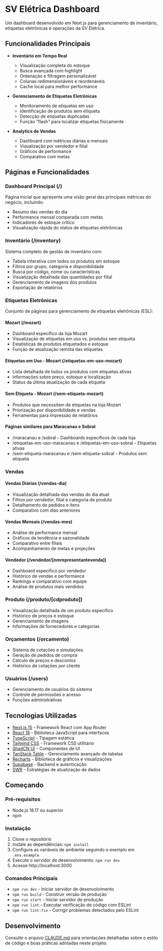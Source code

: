 # SV Elétrica Dashboard

Um dashboard desenvolvido em Next.js para gerenciamento de inventário, etiquetas eletrônicas e operações da SV Elétrica.

## Funcionalidades Principais

- **Inventário em Tempo Real**
  - Visualização completa do estoque
  - Busca avançada com highlight
  - Ordenação e filtragem personalizável
  - Colunas redimensionáveis e reordenáveis
  - Cache local para melhor performance

- **Gerenciamento de Etiquetas Eletrônicas**
  - Monitoramento de etiquetas em uso
  - Identificação de produtos sem etiqueta
  - Detecção de etiquetas duplicadas
  - Função "flash" para localizar etiquetas fisicamente

- **Analytics de Vendas**
  - Dashboard com métricas diárias e mensais
  - Visualização por vendedor e filial
  - Gráficos de performance
  - Comparativo com metas

## Páginas e Funcionalidades

### Dashboard Principal (/)
Página inicial que apresenta uma visão geral das principais métricas do negócio, incluindo:
- Resumo das vendas do dia
- Performance mensal comparada com metas
- Indicadores de estoque crítico
- Visualização rápida do status de etiquetas eletrônicas

### Inventário (/inventory)
Sistema completo de gestão de inventário com:
- Tabela interativa com todos os produtos em estoque
- Filtros por grupo, categoria e disponibilidade
- Busca por código, nome ou características
- Visualização detalhada das quantidades por filial
- Gerenciamento de imagens dos produtos
- Exportação de relatórios

### Etiquetas Eletrônicas
Conjunto de páginas para gerenciamento de etiquetas eletrônicas (ESL):

#### Mozart (/mozart)
- Dashboard específico da loja Mozart
- Visualização de etiquetas em uso vs. produtos sem etiqueta
- Estatísticas de produtos etiquetados e estoque
- Função de atualização remota das etiquetas

#### Etiquetas em Uso - Mozart (/etiquetas-em-uso-mozart)
- Lista detalhada de todos os produtos com etiquetas ativas
- Informações sobre preço, estoque e localização
- Status da última atualização de cada etiqueta

#### Sem Etiqueta - Mozart (/sem-etiqueta-mozart)
- Produtos que necessitam de etiquetas na loja Mozart
- Priorização por disponibilidade e vendas
- Ferramentas para impressão de relatórios

#### Páginas similares para Maracanau e Sobral
- /maracanau e /sobral - Dashboards específicos de cada loja
- /etiquetas-em-uso-maracanau e /etiquetas-em-uso-sobral - Etiquetas ativas
- /sem-etiqueta-maracanau e /sem-etiqueta-sobral - Produtos sem etiqueta

### Vendas

#### Vendas Diárias (/vendas-dia)
- Visualização detalhada das vendas do dia atual
- Filtros por vendedor, filial e categoria de produto
- Detalhamento de pedidos e itens
- Comparativo com dias anteriores

#### Vendas Mensais (/vendas-mes)
- Análise de performance mensal
- Gráficos de tendência e sazonalidade
- Comparativo entre filiais
- Acompanhamento de metas e projeções

#### Vendedor (/vendedor/[nmrepresentantevenda])
- Dashboard específico por vendedor
- Histórico de vendas e performance
- Rankings e comparativo com equipe
- Análise de produtos mais vendidos

### Produto (/produto/[cdproduto])
- Visualização detalhada de um produto específico
- Histórico de preços e estoque
- Gerenciamento de imagens
- Informações de fornecedores e categorias

### Orçamentos (/orcamento)
- Sistema de cotações e simulações
- Geração de pedidos de compra
- Cálculo de preços e descontos
- Histórico de cotações por cliente

### Usuários (/users)
- Gerenciamento de usuários do sistema
- Controle de permissões e acesso
- Funções administrativas

## Tecnologias Utilizadas

- [Next.js 15](https://nextjs.org/) - Framework React com App Router
- [React 18](https://reactjs.org/) - Biblioteca JavaScript para interfaces
- [TypeScript](https://www.typescriptlang.org/) - Tipagem estática
- [Tailwind CSS](https://tailwindcss.com/) - Framework CSS utilitário
- [ShadCN UI](https://ui.shadcn.com/) - Componentes de UI
- [TanStack Table](https://tanstack.com/table/v8) - Gerenciamento avançado de tabelas
- [Recharts](https://recharts.org/) - Biblioteca de gráficos e visualizações
- [Supabase](https://supabase.com/) - Backend e autenticação
- [SWR](https://swr.vercel.app/) - Estratégias de atualização de dados

## Começando

### Pré-requisitos

- Node.js 18.17 ou superior
- npm

### Instalação

1. Clone o repositório
2. Instale as dependências: `npm install`
3. Configure as variáveis de ambiente seguindo o exemplo em `.env.example`
4. Execute o servidor de desenvolvimento: `npm run dev`
5. Acesse http://localhost:3000

### Comandos Principais

- `npm run dev` - Iniciar servidor de desenvolvimento
- `npm run build` - Construir versão de produção
- `npm run start` - Iniciar servidor de produção
- `npm run lint` - Executar verificação de código com ESLint
- `npm run lint:fix` - Corrigir problemas detectados pelo ESLint

## Desenvolvimento

Consulte o arquivo [CLAUDE.md](./CLAUDE.md) para orientações detalhadas sobre o estilo de código e boas práticas adotadas neste projeto.